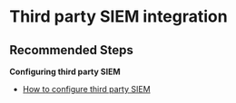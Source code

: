 <properties
  pagetitle="Third party SIEM integration"
  service=""
  resource=""
  ms.author="shovalshalom"
  selfhelptype="Generic"
  supporttopicids="32785116"
  productpesids="16264"
  cloudenvironments="fairfax,public,usnat,ussec"
  disableclouds="blackforest,mooncake"
  articleid="4a9222f0-8784-468c-a7c9-fe61db5e9f6a"
  ownershipid="Azure_Advanced_Threat_Protection" />
# Third party SIEM integration

## **Recommended Steps**
 **Configuring third party SIEM**

* [How to configure third party SIEM](
[https://docs.microsoft.com/en-us/defender-for-identity/setting-syslog)